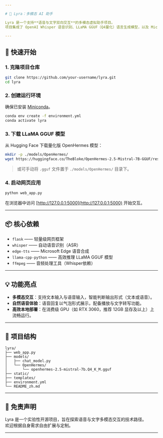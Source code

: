 ```yaml
---

# 🧠 Lyra：多模态 AI 助手

Lyra 是一个支持**语音与文字双向交互**的多模态虚拟助手项目。  
项目集成了 OpenAI Whisper 语音识别、LLaMA GGUF（Q4量化）语言生成模型，以及 Microsoft Edge TTS 语音合成技术，旨在提供自然流畅的人机对话体验。

---
```


## 🚀 快速开始

### 1. 克隆项目仓库

```bash
git clone https://github.com/your-username/lyra.git
cd lyra
```

### 2. 创建运行环境

确保已安装 [Miniconda](https://docs.conda.io/en/latest/miniconda.html)。

```bash
conda env create -f environment.yml
conda activate lyra
```

### 3. 下载 LLaMA GGUF 模型

从 Hugging Face 下载量化版 OpenHermes 模型：

```bash
mkdir -p ./models/OpenHermes/
wget https://huggingface.co/TheBloke/OpenHermes-2.5-Mistral-7B-GGUF/resolve/main/openhermes-2.5-mistral-7b.Q4_K_M.gguf -O ./models/OpenHermes/openhermes-2.5-mistral-7b.Q4_K_M.gguf
```

> 或可手动将 `.gguf` 文件置于 `./models/OpenHermes/` 目录下。

### 4. 启动网页应用

```bash
python web_app.py
```

在浏览器中访问 [http://127.0.0.1:5000](http://127.0.0.1:5000) 开始交互。

---

## 📦 核心依赖

- `flask` —— 轻量级网页框架
- `whisper` —— 自动语音识别（ASR）
- `edge-tts` —— Microsoft Edge 语音合成
- `llama-cpp-python` —— 高效推理 LLaMA GGUF 模型
- `ffmpeg` —— 音频处理工具（Whisper依赖）

---

## 💡 功能亮点

- **多模态交互**：支持文本输入与语音输入，智能判断输出形式（文本或语音）。
- **自然语音体验**：语音回复以气泡形式展示，配备播放与文字转写功能。
- **高效本地部署**：在消费级 GPU（如 RTX 3060，推荐 12GB 显存及以上）上流畅运行。

---

## 📍 项目结构

```
lyra/
├── web_app.py
├── models/
│   ├── chat_model.py
│   └── OpenHermes/
│       └── openhermes-2.5-mistral-7b.Q4_K_M.gguf
├── static/
├── templates/
├── environment.yml
└── README_zh.md
```

---

## 📢 免责声明

Lyra 是一个实验性开源项目，旨在探索语音与文字多模态交互的技术路径。  
欢迎根据自身需求自由扩展与定制。

---